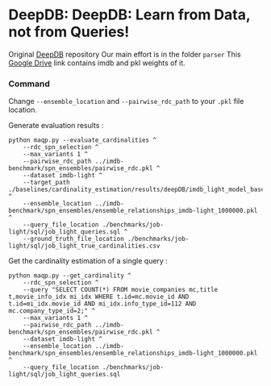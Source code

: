 # DeepDB: DeepDB: Learn from Data, not from Queries!
Original [DeepDB](https://github.com/DataManagementLab/deepdb-public.git) repository
Our main effort is in the folder `parser`
This [Google Drive](https://drive.google.com/drive/folders/11e19PH7jNOBdFVNzegg0uJcrT2xFCpTy) link contains imdb and pkl weights of it.

### Command

Change `--ensemble_location` and `--pairwise_rdc_path` to your `.pkl` file location.

Generate evaluation results :
```
python maqp.py --evaluate_cardinalities ^
    --rdc_spn_selection ^
    --max_variants 1 ^
    --pairwise_rdc_path ../imdb-benchmark/spn_ensembles/pairwise_rdc.pkl ^
    --dataset imdb-light ^
    --target_path ./baselines/cardinality_estimation/results/deepDB/imdb_light_model_based_budget_5.csv ^
    --ensemble_location ../imdb-benchmark/spn_ensembles/ensemble_relationships_imdb-light_1000000.pkl ^
    --query_file_location ./benchmarks/job-light/sql/job_light_queries.sql ^
    --ground_truth_file_location ./benchmarks/job-light/sql/job_light_true_cardinalities.csv
```

Get the cardinality estimation of a single query :
```
python maqp.py --get_cardinality ^
    --rdc_spn_selection ^
    --query "SELECT COUNT(*) FROM movie_companies mc,title t,movie_info_idx mi_idx WHERE t.id=mc.movie_id AND t.id=mi_idx.movie_id AND mi_idx.info_type_id=112 AND mc.company_type_id=2;" ^
    --max_variants 1 ^
    --pairwise_rdc_path ../imdb-benchmark/spn_ensembles/pairwise_rdc.pkl ^
    --dataset imdb-light ^
    --ensemble_location ../imdb-benchmark/spn_ensembles/ensemble_relationships_imdb-light_1000000.pkl ^
    --query_file_location ./benchmarks/job-light/sql/job_light_queries.sql
```
